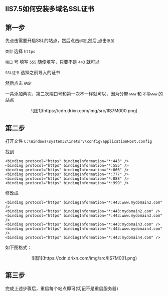 ## IIS7.5如何安装多域名SSL证书

## 第一步
先点击需要开启SSL的站点，然后点击`绑定`,然后,点击`添加`
<!--more-->

`类型` 选择 `https`

`端口` 号 填写 `555` 随便填写，只要不是 `443` 就可以

`SSL证书` 选择之前导入的证书

然后点击 `确定`

一共添加两次，第二次端口号和第一次不一样就可以，因为分带 `www` 和 `不带www` 的站点
<center>![图1](https://cdn.drixn.com/img/src/IIS7M000.png)</center>

## 第二步
打开文件 `C:\Windows\system32\inetsrv\config\applicationHost.config`

找到
```
<binding protocol="https" bindingInformation="*:443" />
<binding protocol="https" bindingInformation="*:555" />
<binding protocol="https" bindingInformation="*:666" />
<binding protocol="https" bindingInformation="*:777" />
<binding protocol="https" bindingInformation="*:888" />
<binding protocol="https" bindingInformation="*:999" />
```

修改成
```
<binding protocol="https" bindingInformation="*:443:www.mydomain2.com" />
<binding protocol="https" bindingInformation="*:443:mydomain2.com" />
<binding protocol="https" bindingInformation="*:443:www.mydomain3.com" />
<binding protocol="https" bindingInformation="*:443:mydomain3.com" />
<binding protocol="https" bindingInformation="*:443:www.mydomain4.com" />
<binding protocol="https" bindingInformation="*:443:mydomain4.com" />
```
如下图格式：
<center>![图1](https://cdn.drixn.com/img/src/IIS7M001.png)</center>

## 第三步
完成上述步骤后，重启每个站点即可(切记不是重启服务器)